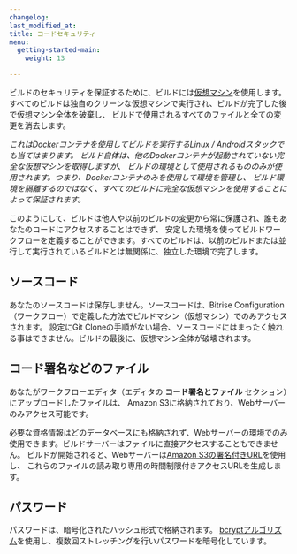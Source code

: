 ```yaml
---
changelog: 
last_modified_at: 
title: コードセキュリティ
menu:
  getting-started-main:
    weight: 13

---
```

ビルドのセキュリティを保証するために、ビルドには[仮想マシン](/infrastructure/virtual-machines)を使用します。
すべてのビルドは独自のクリーンな仮想マシンで実行され、ビルドが完了した後で仮想マシン全体を破棄し、
ビルドで使用されるすべてのファイルと全ての変更を消去します。

_これはDockerコンテナを使用してビルドを実行するLinux / Androidスタックでも当てはまります。
ビルド自体は、他のDockerコンテナが起動されていない完全な仮想マシンを取得しますが、
ビルドの環境として使用されるもののみが使用されます。つまり、Dockerコンテナのみを使用して環境を管理し、
ビルド環境を隔離するのではなく、すべてのビルドに完全な仮想マシンを使用することによって保証されます。_

このようにして、ビルドは他人や以前のビルドの変更から常に保護され、誰もあなたのコードにアクセスすることはできず、
安定した環境を使ってビルドワークフローを定義することができます。すべてのビルドは、以前のビルドまたは並行して実行されているビルドとは無関係に、独立した環境で完了します。

## ソースコード

あなたのソースコードは保存しません。ソースコードは、Bitrise Configuration（ワークフロー）で定義した方法でビルドマシン（仮想マシン）でのみアクセスされます。
設定にGit Cloneの手順がない場合、ソースコードにはまったく触れる事はできません。ビルドの最後に、仮想マシン全体が破壊されます。

## コード署名などのファイル

あなたがワークフローエディタ（エディタの **コード署名とファイル** セクション）にアップロードしたファイルは、
Amazon S3に格納されており、Webサーバーのみアクセス可能です。

必要な資格情報はどのデータベースにも格納されず、Webサーバーの環境でのみ使用できます。ビルドサーバーはファイルに直接アクセスすることもできません。
ビルドが開始されると、Webサーバーは[Amazon S3の署名付きURL](https://docs.aws.amazon.com/aws-sdk-php/v3/guide/service/s3-presigned-url.html)を使用し、
これらのファイルの読み取り専用の時間制限付きアクセスURLを生成します。

## パスワード

パスワードは、暗号化されたハッシュ形式で格納されます。
[bcryptアルゴリズム](https://en.wikipedia.org/wiki/Bcrypt)を使用し、複数回ストレッチングを行いパスワードを暗号化しています。